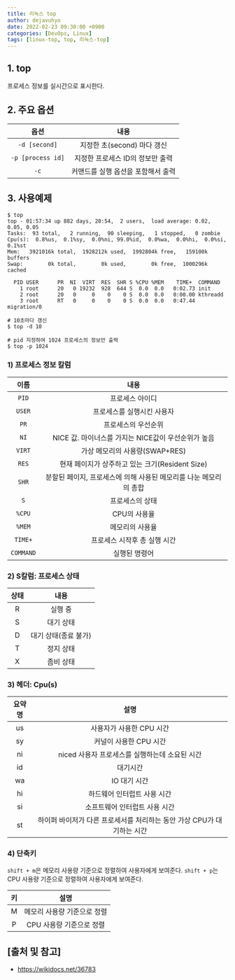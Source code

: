 ```yaml
---
title: 리눅스 top
author: dejavuhyo
date: 2022-02-23 09:30:00 +0900
categories: [DevOps, Linux]
tags: [linux-top, top, 리눅스-top]
---
```


## 1. top
프로세스 정보를 실시간으로 표시한다.

## 2. 주요 옵션

| 옵션 | 내용 |
|:---:|:---:|
| `-d [second]` | 지정한 초(second) 마다 갱신 |
| `-p [process id]` | 지정한 프로세스 ID의 정보만 출력 |
| `-c` | 커맨드를 실행 옵션을 포함해서 출력 |

## 3. 사용예제

```shell
$ top
top - 01:57:34 up 882 days, 20:54,  2 users,  load average: 0.02, 0.05, 0.05
Tasks:  93 total,   2 running,  90 sleeping,   1 stopped,   0 zombie
Cpu(s):  0.8%us,  0.1%sy,  0.0%ni, 99.0%id,  0.0%wa,  0.0%hi,  0.0%si,  0.1%st
Mem:   3921016k total,  1928212k used,  1992804k free,   159100k buffers
Swap:        0k total,        0k used,        0k free,  1000296k cached

  PID USER      PR  NI  VIRT  RES  SHR S %CPU %MEM    TIME+  COMMAND                                                                                                                                                                                                         
    1 root      20   0 19232  928  644 S  0.0  0.0   0:02.73 init                                                                                                                                                                                                             
    2 root      20   0     0    0    0 S  0.0  0.0   0:00.00 kthreadd                                                                                                                                                                                                         
    3 root      RT   0     0    0    0 S  0.0  0.0   0:47.44 migration/0   

# 10초마다 갱신 
$ top -d 10

# pid 지정하여 1024 프로세스의 정보만 출력 
$ top -p 1024
```

### 1) 프로세스 정보 칼럼

| 이름 | 내용 |
|:---:|:---:|
| `PID` | 프로세스 아이디 |
| `USER` | 프로세스를 실행시킨 사용자 |
| `PR` | 프로세스의 우선순위 |
| `NI` | NICE 값. 마이너스를 가지는 NICE값이 우선순위가 높음 |
| `VIRT` | 가상 메모리의 사용량(SWAP+RES) |
| `RES` | 현재 페이지가 상주하고 있는 크기(Resident Size) |
| `SHR` | 분할된 페이지, 프로세스에 의해 사용된 메모리를 나눈 메모리의 총합 |
| `S` | 프로세스의 상태 |
| `%CPU` | CPU의 사용율 |
| `%MEM` | 메모리의 사용율 |
| `TIME+` | 프로세스 시작후 총 실행 시간 |
| `COMMAND` | 실행된 명령어 |

### 2) S칼럼: 프로세스 상태

| 상태 | 내용 |
|:---:|:---:|
| R | 실행 중 |
| S | 대기 상태 |
| D | 대기 상태(종료 불가) |
| T | 정지 상태 |
| X | 좀비 상태 |

### 3) 헤더: Cpu(s)

| 요약명 | 설명 |
|:---:|:---:|
| us | 사용자가 사용한 CPU 시간 |
| sy | 커널이 사용한 CPU 시간 |
| ni | niced 사용자 프로세스를 실행하는데 소요된 시간 |
| id | 대기시간 |
| wa | IO 대기 시간 |
| hi | 하드웨어 인터럽트 사용 시간 |
| si | 소프트웨어 인터럽트 사용 시간 |
| st | 하이퍼 바이저가 다른 프로세서를 처리하는 동안 가상 CPU가 대기하는 시간 |

### 4) 단축키
`shift + m`은 메모리 사용량 기준으로 정렬하여 사용자에게 보여준다. `shift + p`는 CPU 사용량 기준으로 정렬하여 사용자에게 보여준다.

| 키 | 설명 |
|:---:|:---:|
| M | 메모리 사용량 기준으로 정렬 |
| P | CPU 사용량 기준으로 정렬 |

## [출처 및 참고]
* <https://wikidocs.net/36783>
